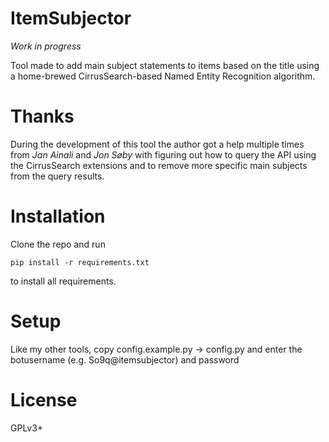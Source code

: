 # ItemSubjector
*Work in progress*

Tool made to add main subject statements to 
items based on the title using a home-brewed 
CirrusSearch-based Named Entity Recognition algorithm. 

# Thanks
During the development of this tool the author got a 
help multiple times from *Jan Ainali* and *Jon Søby*
with figuring out how to query the API using the 
CirrusSearch extensions and to remove more 
specific main subjects from the query results.

# Installation
Clone the repo and run

`pip install -r requirements.txt`

to install all requirements.

# Setup
Like my other tools, copy config.example.py -> 
config.py and enter the botusername 
(e.g. So9q@itemsubjector) and password

# License
GPLv3+